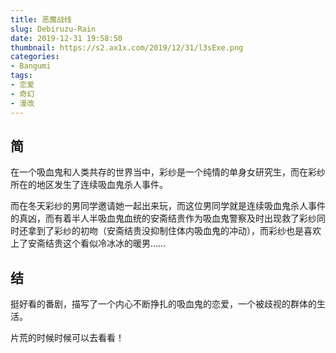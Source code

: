 ```yaml
---
title: 恶魔战线
slug: Debiruzu-Rain
date: 2019-12-31 19:58:50
thumbnail: https://s2.ax1x.com/2019/12/31/l3sExe.png
categories:
- Bangumi
tags:
- 恋爱
- 奇幻
- 漫改
---
```


## 简

在一个吸血鬼和人类共存的世界当中，彩纱是一个纯情的单身女研究生，而在彩纱所在的地区发生了连续吸血鬼杀人事件。

而在冬天彩纱的男同学邀请她一起出来玩，而这位男同学就是连续吸血鬼杀人事件的真凶，而有着半人半吸血鬼血统的安斋结贵作为吸血鬼警察及时出现救了彩纱同时还拿到了彩纱的初吻（安斋结贵没抑制住体内吸血鬼的冲动），而彩纱也是喜欢上了安斋结贵这个看似冷冰冰的暖男……


## 结

挺好看的番剧，描写了一个内心不断挣扎的吸血鬼的恋爱，一个被歧视的群体的生活。

片荒的时候时候可以去看看！
